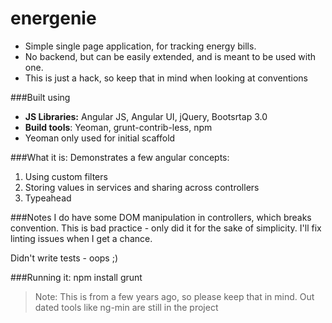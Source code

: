 energenie
=========
- Simple single page application, for tracking energy bills.
- No backend, but can be easily extended, and is meant to be used with one.
- This is just a hack, so keep that in mind when looking at conventions

###Built using
- **JS Libraries:** Angular JS, Angular UI, jQuery, Bootsrtap 3.0
- **Build tools**: Yeoman, grunt-contrib-less, npm
- Yeoman only used for initial scaffold

###What it is:
Demonstrates a few angular concepts:
1. Using custom filters
2. Storing values in services and sharing across controllers
3. Typeahead

###Notes
I do have some DOM manipulation in controllers, which breaks convention.
This is bad practice - only did it for the sake of simplicity. I'll fix linting issues when I get a chance.

Didn't write tests - oops ;)

###Running it:
    npm install
    grunt

> Note:
> This is from a few years ago, so please keep that in mind.
> Out dated tools like ng-min are still in the project
